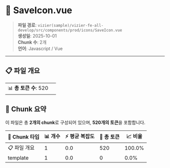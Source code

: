 # 📄 SaveIcon.vue

> **파일 경로**: `vizier(sample)/vizier-fe-all-develop/src/components/prod/icons/SaveIcon.vue`  
> **생성일**: 2025-10-01  
> **Chunk 수**: 2개  
> **언어**: Javascript / Vue
---


## 📋 파일 개요

| | |
|--|--|
| 📊 **총 토큰 수**: 520 |  |






## 🧩 Chunk 요약

이 파일은 총 **2개의 chunk**로 구성되어 있으며, **520개의 토큰**을 포함합니다.

| 🧩 Chunk 타입 | 📊 개수 | ⚡ 평균 복잡도 | 📝 총 토큰 | 📈 비율 |
|---------------|--------|-------------|----------|--------|
| 📋 파일 개요 | 1 | 0.0 | 520 | 100.0% |
| template | 1 | 0.0 | 0 | 0.0% |

